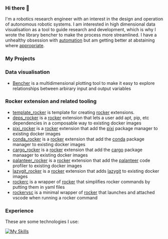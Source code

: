 ### Hi there 👋

I'm a robotics research engineer with an interest in the design and operation of autonomous robotic systems.  I am interested in high dimensional data visualisation as a tool to guide research and development, which is why I wrote the library bencher to make the process more streamlined.  I have a unhealthy obsession with [automation](https://xkcd.com/1319/) but am getting better at abstaining where [appropriate](https://xkcd.com/1205/).

### My Projects

### Data visualisation
- [Bencher](https://github.com/blooop/bencher) is a multidimensional plotting tool to make it easy to explore relationships between arbirary input and output variables

### Rocker extension and related tooling
- [template_rocker](https://github.com/blooop/template_rocker) is template for creating [rocker](https://github.com/osrf/rocker) extensions.
- [deps_rocker](https://github.com/blooop/deps_rocker) is a [rocker](https://github.com/osrf/rocker) extension that lets a user add apt, pip, etc dependencies in a composable way to existing docker images
- [pixi_rocker](https://github.com/blooop/pixi_rocker) is a [rocker](https://github.com/osrf/rocker) extension that add the [pixi](https://github.com/prefix-dev/pixi) package manager to existing docker images
- [conda_rocker](https://github.com/blooop/conda_rocker) is a [rocker](https://github.com/osrf/rocker) extension that add the [conda](https://github.com/conda/conda) package manager to existing docker images
- [cargo_rocker](https://github.com/blooop/cargo_rocker) is a [rocker](https://github.com/osrf/rocker) extension that add the [cargo](https://github.com/rust-lang/cargo) package manaager to existing docker images
- [palanteer_rocker](https://github.com/blooop/palanteer_rocker) is a [rocker](https://github.com/osrf/rocker) extension that add the [palanteer](https://github.com/dfeneyrou/palanteer) code profiler to existing docker images
- [lazygit_rocker](https://github.com/blooop/lazygit_rocker) is a [rocker](https://github.com/osrf/rocker) extension that adds [lazygit](https://github.com/jesseduffield/lazygit) to existing docker images
- [rockerc](https://github.com/blooop/rockerc) is a wrapper of [rocker](https://github.com/osrf/rocker) that simplifies rocker commands by putting them in yaml files
- [rockervsc](https://github.com/blooop/rockervsc) is a minimal wrapper of [rocker](https://github.com/osrf/rocker) that launches and attached vscode when running a rocker command

### Experience

These are some technologies I use:

[![My Skills](https://skillicons.dev/icons?i=python,arduino,bash,blender,cs,cpp,cmake,docker,eclipse,git,github,githubactions,jenkins,latex,linked,linux,lua,md,matlab,processing,py,ros,stackoverflow,unity,visualstudio,vscode)](https://skillicons.dev)

<!--

Robotics Libraries/Frameworks
 - ROS1/ROS2
 - [Curobo](https://curobo.org/)
 - Moveit
 - OMPL
 - Trajopt
 - Descartes
 - IKfast
 - trac_ik

General:
 - numpy
 - eigen 
   
Simulators:
 - Pybullet
 - V-REP
 - Gazebo

Data Processing and Visualisation
 - Pandas
 - [Xarray](https://docs.xarray.dev/en/stable/)
 - [Param](https://param.holoviz.org/)
 - [Holoviz](https://holoviz.org/)
 - Plotly
 - Bokeh
 - Matplotlib
 - vtk
 - [vedo](https://vedo.embl.es/)
 - XNA 

Optimisation
 - optuna
 - scipy
 - scikit-opt
 - gpy_opt
 - platlypus
 - deap
    
Devops and tools:
 - docker
 - docker-compose
 - pylint
 - ruff
 - clang-format
 - codecov
 - sphinx
 - jinja2
 - cog
 - xvfb
 - devcontainers
 - github actions
 - dependabot  

embedded:
 - arduino
 - esp32

CAD:
 - [CadQuery](https://github.com/CadQuery/cadquery)
 - [Solvespace](https://solvespace.com/index.pl)
 - [OpenSCAD](https://openscad.org/)
 - Autodesk Inventor
 - Siemens NX
 - I-DEAS

Comms:
  - mqtt

Dabbled/Interesting in learning:
 - Rust
 - Julia
 - Scheme
    

**blooop/blooop** is a ✨ _special_ ✨ repository because its `README.md` (this file) appears on your GitHub profile.

Here are some ideas to get you started:

- 🔭 I’m currently working on ...
- 🌱 I’m currently learning ...
- 👯 I’m looking to collaborate on ...
- 🤔 I’m looking for help with ...
- 💬 Ask me about ...
- 📫 How to reach me: ...
- 😄 Pronouns: ...
- ⚡ Fun fact: ...
-->
